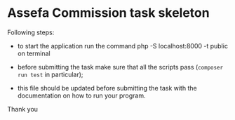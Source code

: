 # Assefa Commission task skeleton

Following steps:
- to start the application run the command php -S localhost:8000 -t public on terminal 

- before submitting the task make sure that all the scripts pass (`composer run test` in particular);
- this file should be updated before submitting the task with the documentation on how to run your program.

Thank you 
